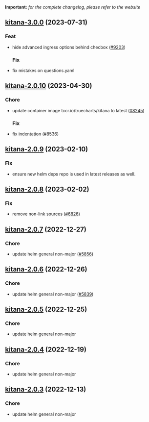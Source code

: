 **Important:**
*for the complete changelog, please refer to the website*










## [kitana-3.0.0](https://github.com/truecharts/charts/compare/kitana-2.0.10...kitana-3.0.0) (2023-07-31)

### Feat

- hide advanced ingress options behind checbox ([#9203](https://github.com/truecharts/charts/issues/9203))
  
  ### Fix

- fix mistakes on questions.yaml
  
  


## [kitana-2.0.10](https://github.com/truecharts/charts/compare/kitana-2.0.9...kitana-2.0.10) (2023-04-30)

### Chore

- update container image tccr.io/truecharts/kitana to latest ([#8245](https://github.com/truecharts/charts/issues/8245))
  
  ### Fix

- fix indentation ([#8536](https://github.com/truecharts/charts/issues/8536))
  
  


## [kitana-2.0.9](https://github.com/truecharts/charts/compare/kitana-2.0.8...kitana-2.0.9) (2023-02-10)

### Fix

- ensure new helm deps repo is used in latest releases as well.
  
  


## [kitana-2.0.8](https://github.com/truecharts/charts/compare/kitana-2.0.7...kitana-2.0.8) (2023-02-02)

### Fix

- remove non-link sources ([#6826](https://github.com/truecharts/charts/issues/6826))
  
  


## [kitana-2.0.7](https://github.com/truecharts/charts/compare/kitana-2.0.6...kitana-2.0.7) (2022-12-27)

### Chore

- update helm general non-major ([#5856](https://github.com/truecharts/charts/issues/5856))
  
  


## [kitana-2.0.6](https://github.com/truecharts/charts/compare/kitana-2.0.5...kitana-2.0.6) (2022-12-26)

### Chore

- update helm general non-major ([#5839](https://github.com/truecharts/charts/issues/5839))
  
  


## [kitana-2.0.5](https://github.com/truecharts/charts/compare/kitana-2.0.4...kitana-2.0.5) (2022-12-25)

### Chore

- update helm general non-major
  
  


## [kitana-2.0.4](https://github.com/truecharts/charts/compare/kitana-2.0.3...kitana-2.0.4) (2022-12-19)

### Chore

- update helm general non-major
  
  


## [kitana-2.0.3](https://github.com/truecharts/charts/compare/kitana-2.0.2...kitana-2.0.3) (2022-12-13)

### Chore

- update helm general non-major
  
  
